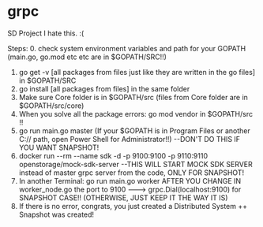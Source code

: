 # grpc
SD Project
I hate this. :(

Steps:
0. check system environment variables and path for your GOPATH (main.go, go.mod etc etc are in $GOPATH/SRC!!)
1. go get -v [all packages from files just like they are written in the go files] in $GOPATH/SRC
2. go install [all packages from files] in the same folder
3. Make sure Core folder is in $GOPATH/src (files from Core folder are in $GOPATH/src/core)
4. When you solve all the package errors: go mod vendor in $GOPATH/src !!
5. go run main.go master (If your $GOPATH is in Program Files or another C:// path, open Power Shell for Administrator!!) --DON'T DO THIS IF YOU WANT SNAPSHOT!
6. docker run --rm --name sdk -d -p 9100:9100 -p 9110:9110 openstorage/mock-sdk-server  --THIS WILL START MOCK SDK SERVER instead of master grpc server from the code, ONLY FOR SNAPSHOT!
7. In another Terminal: go run main.go worker AFTER YOU CHANGE IN worker_node.go the port to 9100 ---> grpc.Dial(localhost:9100) for SNAPSHOT CASE!! (OTHERWISE, JUST KEEP IT THE WAY IT IS)
8. If there is no error, congrats, you just created a Distributed System ++ Snapshot was created!
